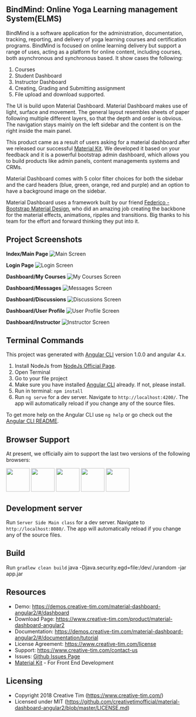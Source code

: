 ## BindMind: Online Yoga Learning management System(ELMS)
BindMind is a software application for the administration, documentation, tracking, reporting, and delivery of yoga learning courses and certification programs. BindMind is focused on online learning delivery but support a range of uses, acting as a platform for online content, including courses, both asynchronous and synchronous based. It show cases the following:
1. Courses
2. Student Dashboard
3. Instructor Dashboard
4. Creating, Grading and Submitting assignment
5. File upload and download supported.

The UI is build upon Material Dashboard. Material Dashboard makes use of light, surface and movement. The general layout resembles sheets of paper following multiple different layers, so that the depth and order is obvious. The navigation stays mainly on the left sidebar and the content is on the right inside the main panel.

This product came as a result of users asking for a material dashboard after we released our successful [Material Kit](http://www.creative-tim.com/product/material-kit). We developed it based on your feedback and it is a powerful bootstrap admin dashboard, which allows you to build products like admin panels, content managements systems and CRMs.

Material Dashboard comes with 5 color filter choices for both the sidebar and the card headers (blue, green, orange, red and purple) and an option to have a background image on the sidebar.

Material Dashboard uses a framework built by our friend [Federico - Bootstrap Material Design](http://fezvrasta.github.io/bootstrap-material-design/), who did an amazing job creating the backbone for the material effects, animations, ripples and transitions. Big thanks to his team for the effort and forward thinking they put into it.

## Project Screenshots
**Index/Main Page**
![Main Screen](/screenshots/main.jpg)

**Login Page**
![Login Screen](/screenshots/login.jpg)

**Dashboard/My Courses**
![My Courses Screen](/screenshots/mycourses.jpg)

**Dashboard/Messages**
![Messages Screen](/screenshots/messages.png)

**Dashboard/Discussions**
![Discussions Screen](/screenshots/discussion.jpg)

**Dashboard/User Profile**
![User Profile Screen](/screenshots/profile.jpg)

**Dashboard/Instructor**
![Instructor Screen](/screenshots/Instructor.jpg)

## Terminal Commands
This project was generated with [Angular CLI](https://github.com/angular/angular-cli) version 1.0.0 and angular 4.x.

1. Install NodeJs from [NodeJs Official Page](https://nodejs.org/en).
2. Open Terminal
3. Go to your file project
4. Make sure you have installed [Angular CLI](https://github.com/angular/angular-cli) already. If not, please install.
5. Run in terminal: ```npm install```
6. Run `ng serve` for a dev server. Navigate to `http://localhost:4200/`. The app will automatically reload if you change any of the source files.

To get more help on the Angular CLI use `ng help` or go check out the [Angular CLI README](https://github.com/angular/angular-cli/blob/master/README.md).

## Browser Support
At present, we officially aim to support the last two versions of the following browsers:

<img src="https://s3.amazonaws.com/creativetim_bucket/github/browser/chrome.png" width="64" height="64"> <img src="https://s3.amazonaws.com/creativetim_bucket/github/browser/firefox.png" width="64" height="64"> <img src="https://s3.amazonaws.com/creativetim_bucket/github/browser/edge.png" width="64" height="64"> <img src="https://s3.amazonaws.com/creativetim_bucket/github/browser/safari.png" width="64" height="64"> <img src="https://s3.amazonaws.com/creativetim_bucket/github/browser/opera.png" width="64" height="64">

## Development server
Run `Server Side Main class` for a dev server. Navigate to `http://localhost:8080/`. The app will automatically reload if you change any of the source files.

## Build
Run `gradlew clean build`
java -Djava.security.egd=file:/dev/./urandom -jar app.jar

## Resources
- Demo: <https://demos.creative-tim.com/material-dashboard-angular2/#/dashboard>
- Download Page: <https://www.creative-tim.com/product/material-dashboard-angular2>
- Documentation: <https://demos.creative-tim.com/material-dashboard-angular2/#/documentation/tutorial>
- License Agreement: <https://www.creative-tim.com/license>
- Support: <https://www.creative-tim.com/contact-us>
- Issues: [Github Issues Page](https://github.com/creativetimofficial/material-dashboard-angular2/issues)
- [Material Kit](https://www.creative-tim.com/product/material-kit?ref=github-mda-free) - For Front End Development


## Licensing
- Copyright 2018 Creative Tim (https://www.creative-tim.com/)
- Licensed under MIT (https://github.com/creativetimofficial/material-dashboard-angular2/blob/master/LICENSE.md)
